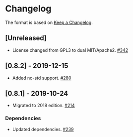 # Changelog

The format is based on [Keep a Changelog].

[Keep a Changelog]: http://keepachangelog.com/en/1.0.0/

## [Unreleased]
- License changed from GPL3 to dual MIT/Apache2. [#342](https://github.com/paritytech/parity-common/pull/342)

## [0.8.2] - 2019-12-15
- Added no-std support. [#280](https://github.com/paritytech/parity-common/pull/280)
## [0.8.1] - 2019-10-24
- Migrated to 2018 edition. [#214](https://github.com/paritytech/parity-common/pull/214)
### Dependencies
- Updated dependencies. [#239](https://github.com/paritytech/parity-common/pull/239)
